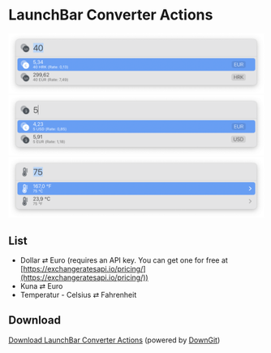 # LaunchBar Converter Actions

<img src="kuna.png" width="600"/>

<img src="dollar.png" width="600"/>

<img src="temp.png" width="600"/> 

## List

- Dollar ⇄ Euro (requires an API key. You can get one for free at [https://exchangeratesapi.io/pricing/](https://exchangeratesapi.io/pricing/))
- Kuna ⇄ Euro
- Temperatur - Celsius ⇄ Fahrenheit

## Download
[Download LaunchBar Converter Actions](https://minhaskamal.github.io/DownGit/#/home?url=https://github.com/Ptujec/LaunchBar/tree/master/Converter-Actions) (powered by [DownGit](https://github.com/MinhasKamal/DownGit))